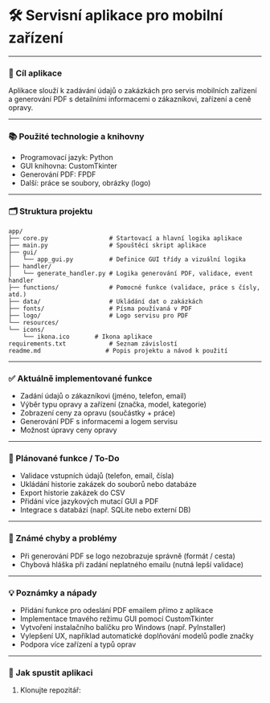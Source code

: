 # 🛠️ Servisní aplikace pro mobilní zařízení

---

### 🎯 Cíl aplikace  
Aplikace slouží k zadávání údajů o zakázkách pro servis mobilních zařízení a generování PDF s detailními informacemi o zákazníkovi, zařízení a ceně opravy.

---

### 📚 Použité technologie a knihovny  
- Programovací jazyk: Python  
- GUI knihovna: CustomTkinter  
- Generování PDF: FPDF  
- Další: práce se soubory, obrázky (logo)

---

### 🗂️ Struktura projektu

    app/
    ├── core.py                 # Startovací a hlavní logika aplikace
    ├── main.py                 # Spouštěcí skript aplikace
    ├── gui/
    │   └── app_gui.py          # Definice GUI třídy a vizuální logika
    ├── handler/
    │   └── generate_handler.py # Logika generování PDF, validace, event handler
    ├── functions/              # Pomocné funkce (validace, práce s čísly, atd.)
    ├── data/                   # Ukládání dat o zakázkách
    ├── fonts/                  # Písma používaná v PDF
    ├── logo/                   # Logo servisu pro PDF
    └── resources/
    └── icons/
        └── ikona.ico       # Ikona aplikace
    requirements.txt            # Seznam závislostí
    readme.md                  # Popis projektu a návod k použití

---

### ✅ Aktuálně implementované funkce  
- Zadání údajů o zákazníkovi (jméno, telefon, email)  
- Výběr typu opravy a zařízení (značka, model, kategorie)  
- Zobrazení ceny za opravu (součástky + práce)  
- Generování PDF s informacemi a logem servisu  
- Možnost úpravy ceny opravy

---

### 📝 Plánované funkce / To-Do  
- Validace vstupních údajů (telefon, email, čísla)  
- Ukládání historie zakázek do souborů nebo databáze  
- Export historie zakázek do CSV  
- Přidání více jazykových mutací GUI a PDF  
- Integrace s databází (např. SQLite nebo externí DB)

---

### 🐞 Známé chyby a problémy  
- Při generování PDF se logo nezobrazuje správně (formát / cesta)  
- Chybová hláška při zadání neplatného emailu (nutná lepší validace)

---

### 💡 Poznámky a nápady  
- Přidání funkce pro odeslání PDF emailem přímo z aplikace  
- Implementace tmavého režimu GUI pomocí CustomTkinter  
- Vytvoření instalačního balíčku pro Windows (např. PyInstaller)  
- Vylepšení UX, například automatické doplňování modelů podle značky  
- Podpora více zařízení a typů oprav

---

### 🚀 Jak spustit aplikaci

1. Klonujte repozitář: